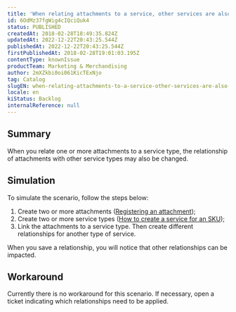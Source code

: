 ```yaml
---
title: 'When relating attachments to a service, other services are also changed'
id: 6OdMz37fgWig4cIQciQuk4
status: PUBLISHED
createdAt: 2018-02-28T18:49:35.824Z
updatedAt: 2022-12-22T20:43:25.544Z
publishedAt: 2022-12-22T20:43:25.544Z
firstPublishedAt: 2018-02-28T19:01:03.195Z
contentType: knownIssue
productTeam: Marketing & Merchandising
author: 2mXZkbi0oi061KicTExNjo
tag: Catalog
slugEN: when-relating-attachments-to-a-service-other-services-are-also-changed
locale: en
kiStatus: Backlog
internalReference: null
---
```


## Summary

When you relate one or more attachments to a service type, the relationship of attachments with other service types may also be changed.

## Simulation

To simulate the scenario, follow the steps below:

1. Create two or more attachments ([Registering an attachment](/en/tutorial/registering-an-attachment));
2. Create two or more service types ([How to create a service for an SKU](/en/tutorial/creating-a-service-for-a-sku));
3. Link the attachments to a service type. Then create different relationships for another type of service.

When you save a relationship, you will notice that other relationships can be impacted.

## Workaround

Currently there is no workaround for this scenario. If necessary, open a ticket indicating which relationships need to be applied.

